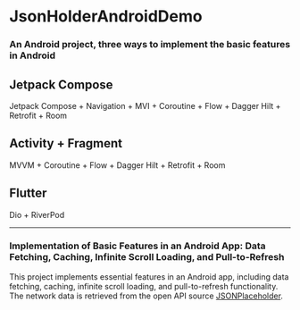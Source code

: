 # JsonHolderAndroidDemo
### An Android project, three ways to implement the basic features in Android

## Jetpack Compose
Jetpack Compose + Navigation + MVI + Coroutine + Flow + Dagger Hilt + Retrofit + Room

## Activity + Fragment  
MVVM + Coroutine + Flow + Dagger Hilt + Retrofit + Room

## Flutter
Dio + RiverPod

***
### Implementation of Basic Features in an Android App: Data Fetching, Caching, Infinite Scroll Loading, and Pull-to-Refresh

This project implements essential features in an Android app, including data fetching, caching, infinite scroll loading, and pull-to-refresh functionality. The network data is retrieved from the open API source [JSONPlaceholder](https://jsonplaceholder.typicode.com/).
